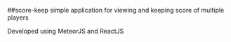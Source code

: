 ##score-keep
simple application for viewing and keeping score of multiple players

Developed using MeteorJS and ReactJS